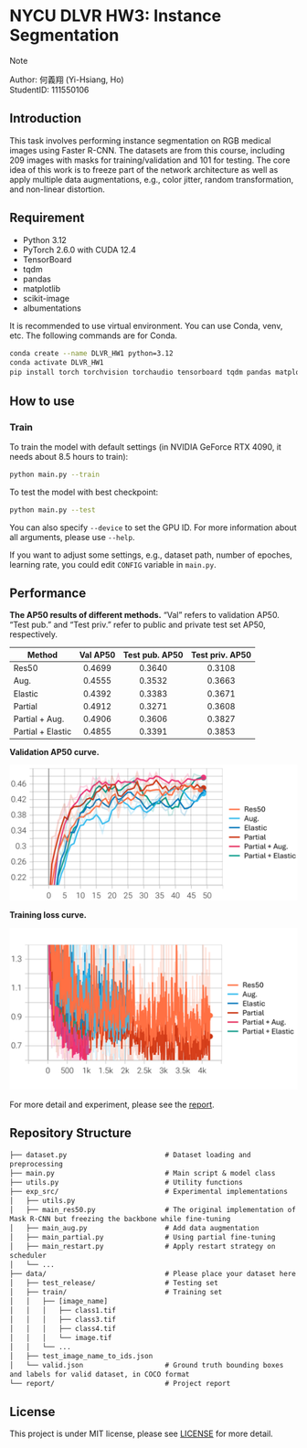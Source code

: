 # NYCU DLVR HW3: Instance Segmentation

>[!NOTE]
> Author: 何義翔 (Yi-Hsiang, Ho)  
> StudentID: 111550106

## Introduction

This task involves performing instance segmentation on RGB medical images using Faster R-CNN. The datasets are from this course, including 209 images with masks for training/validation and 101 for testing. The core idea of this work is to freeze part of the network architecture as well as apply multiple data augmentations, e.g., color jitter, random transformation, and non-linear distortion.

## Requirement

- Python 3.12
- PyTorch 2.6.0 with CUDA 12.4
- TensorBoard
- tqdm
- pandas
- matplotlib
- scikit-image
- albumentations

It is recommended to use virtual environment. You can use Conda, venv, etc. The following commands are for Conda.

```bash
conda create --name DLVR_HW1 python=3.12
conda activate DLVR_HW1
pip install torch torchvision torchaudio tensorboard tqdm pandas matplotlib scikit-image albumentations
```

## How to use

### Train

To train the model with default settings (in NVIDIA GeForce RTX 4090, it needs about 8.5 hours to train):

```bash
python main.py --train
```

To test the model with best checkpoint:

```bash
python main.py --test
```

You can also specify `--device` to set the GPU ID. For more information about all arguments, please use `--help`.

If you want to adjust some settings, e.g., dataset path, number of epoches, learning rate, you could edit `CONFIG` variable in `main.py`.

## Performance

**The AP50 results of different methods.** “Val” refers to validation AP50. “Test pub.” and “Test priv.” refer to public and private test set AP50, respectively.

| Method            | Val AP50 | Test pub. AP50 | Test priv. AP50 |
| ----------------- | :------: | :------------: | :-------------: |
| Res50             | 0.4699   | 0.3640         | 0.3108          |
| Aug.              | 0.4555   | 0.3532         | 0.3663          |
| Elastic           | 0.4392   | 0.3383         | 0.3671          |
| Partial           | 0.4912   | 0.3271         | 0.3608          |
| Partial + Aug.    | 0.4906   | 0.3606         | 0.3827          |
| Partial + Elastic | 0.4855   | 0.3391         | 0.3853          |

**Validation AP50 curve.**

![image](report/assets/val_ap50.png)

**Training loss curve.**

![image](report/assets/train_loss.png)

For more detail and experiment, please see the [report](/report/report.pdf).

## Repository Structure

```
├── dataset.py                        # Dataset loading and preprocessing
├── main.py                           # Main script & model class
├── utils.py                          # Utility functions
├── exp_src/                          # Experimental implementations
│   ├── utils.py
│   ├── main_res50.py                 # The original implementation of Mask R-CNN but freezing the backbone while fine-tuning
│   ├── main_aug.py                   # Add data augmentation
│   ├── main_partial.py               # Using partial fine-tuning
│   ├── main_restart.py               # Apply restart strategy on scheduler
│   └── ...
├── data/                             # Please place your dataset here
│   ├── test_release/                 # Testing set
│   ├── train/                        # Training set
│   │   ├── [image_name]
│   │   │   ├── class1.tif
│   │   │   ├── class3.tif
│   │   │   ├── class4.tif
│   │   │   └── image.tif
│   │   └── ...
│   ├── test_image_name_to_ids.json
│   └── valid.json                    # Ground truth bounding boxes and labels for valid dataset, in COCO format
└── report/                           # Project report
```

## License
This project is under MIT license, please see [LICENSE](LICENSE) for more detail.
